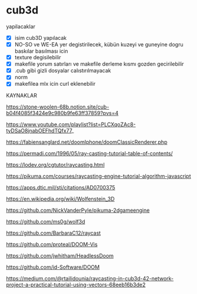 # cub3d

yapilacaklar

- [X]  isim cub3D yapılacak
- [X]  NO-SO ve WE-EA yer degistirilecek, kübün kuzeyi ve guneyine dogru baskılar basılması icin
- [X]  texture degisilebilir
- [X]  makefile yorum satırları ve makefile derleme kısmı gozden gecirilebilir
- [X]  .cub gibi gizli dosyalar calıstırılmayacak
- [X]  norm
- [X]  makefilea mlx icin curl eklenebilir

KAYNAKLAR

https://stone-woolen-68b.notion.site/cub-b04f4085f3424e9c980b9fe63ff37859?pvs=4

https://www.youtube.com/playlist?list=PLCXqoZAc8-tyDSaO8jnabOEFhdTQfx77_

https://fabiensanglard.net/doomIphone/doomClassicRenderer.php

https://permadi.com/1996/05/ray-casting-tutorial-table-of-contents/

https://lodev.org/cgtutor/raycasting.html

https://pikuma.com/courses/raycasting-engine-tutorial-algorithm-javascript

https://apps.dtic.mil/sti/citations/AD0700375

https://en.wikipedia.org/wiki/Wolfenstein_3D

https://github.com/NickVanderPyle/pikuma-2dgameengine

https://github.com/ms0g/wolf3d

https://github.com/BarbaraC12/raycast

https://github.com/proteal/DOOM-Vis

https://github.com/jwhitham/HeadlessDoom

https://github.com/id-Software/DOOM

https://medium.com/@rtailidounia/raycasting-in-cub3d-42-network-project-a-practical-tutorial-using-vectors-68eeb16b3de2
